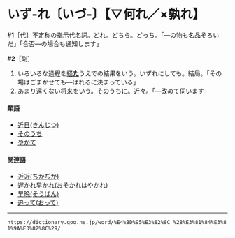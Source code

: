 # いず‐れ〔いづ‐〕【▽何れ／×孰れ】

**\#1**［代］不定称の指示代名詞。どれ。どちら。どっち。「―の物も名品ぞろいだ」「合否―の場合も通知します」

**\#2**［副］
1. いろいろな過程を[経**た**](へる（経る／歴る）)うえでの結果をいう。いずれにしても。結局。「その場はごまかせても―ばれるに決まっている」
2. あまり遠くない将来をいう。そのうちに。近々。「―改めて伺います」
    

#### 類語

-   [近日(きんじつ)](https://dictionary.goo.ne.jp/word/%E8%BF%91%E6%97%A5/#jn-59238)
-   [そのうち](https://dictionary.goo.ne.jp/word/%E5%85%B6%E3%81%AE%E5%86%85/#jn-131124)
-   [やがて](https://dictionary.goo.ne.jp/word/%E8%BB%88%E3%81%A6/#jn-221153)

#### 関連語

-   [近近(ちかぢか)](https://dictionary.goo.ne.jp/word/%E8%BF%91%E8%BF%91_%28%E3%81%A1%E3%81%8B%E3%81%A2%E3%81%8B%29/#jn-141200)
-   [遅かれ早かれ(おそかれはやかれ)](https://dictionary.goo.ne.jp/word/%E9%81%85%E3%81%8B%E3%82%8C%E6%97%A9%E3%81%8B%E3%82%8C/#jn-31321)
-   [早晩(そうばん)](https://dictionary.goo.ne.jp/word/%E6%97%A9%E6%99%A9/#jn-129274)
-   [追って(おって)](https://dictionary.goo.ne.jp/word/%E8%BF%BD%E3%81%A3%E3%81%A6/#jn-31727)

---
`https://dictionary.goo.ne.jp/word/%E4%BD%95%E3%82%8C_%28%E3%81%84%E3%81%9A%E3%82%8C%29/`